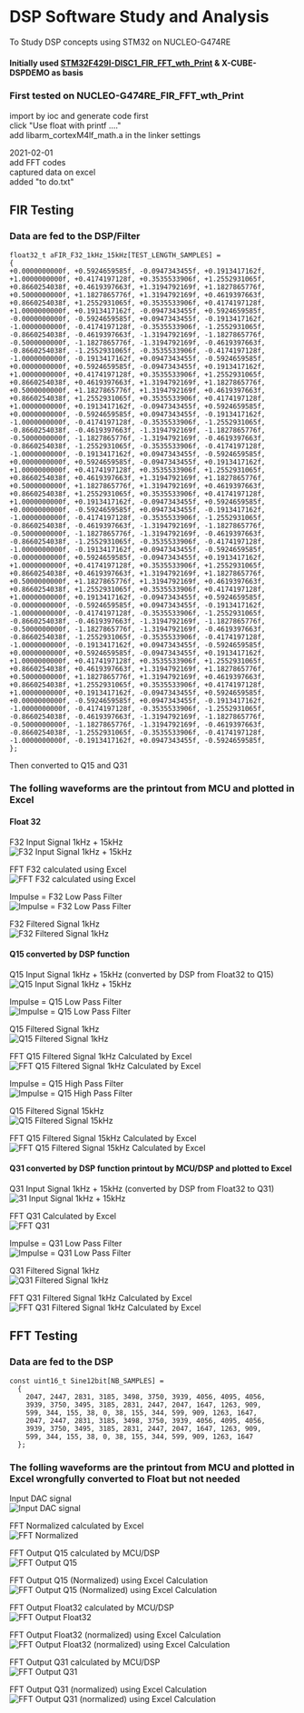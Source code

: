 # DSP Software Study and Analysis  
To Study DSP concepts using STM32 on NUCLEO-G474RE  

#### Initially used [STM32F429I-DISC1_FIR_FFT_wth_Print](https://github.com/VictorTagayun/STM32F429I-DISC1_CMSIS_DSP_Tutorial) & X-CUBE-DSPDEMO as basis

### First tested on NUCLEO-G474RE_FIR_FFT_wth_Print  
  import by ioc and generate code first  
  click "Use float with printf ...."  
  add libarm_cortexM4lf_math.a in the linker settings  

  2021-02-01  
  add FFT codes  
  captured data on excel  
  added "to do.txt"
		
## FIR Testing

### Data are fed to the DSP/Filter  
	
	float32_t aFIR_F32_1kHz_15kHz[TEST_LENGTH_SAMPLES] =
	{
	+0.0000000000f, +0.5924659585f, -0.0947343455f, +0.1913417162f, +1.0000000000f, +0.4174197128f, +0.3535533906f, +1.2552931065f,
	+0.8660254038f, +0.4619397663f, +1.3194792169f, +1.1827865776f, +0.5000000000f, +1.1827865776f, +1.3194792169f, +0.4619397663f,
	+0.8660254038f, +1.2552931065f, +0.3535533906f, +0.4174197128f, +1.0000000000f, +0.1913417162f, -0.0947343455f, +0.5924659585f,
	-0.0000000000f, -0.5924659585f, +0.0947343455f, -0.1913417162f, -1.0000000000f, -0.4174197128f, -0.3535533906f, -1.2552931065f,
	-0.8660254038f, -0.4619397663f, -1.3194792169f, -1.1827865776f, -0.5000000000f, -1.1827865776f, -1.3194792169f, -0.4619397663f,
	-0.8660254038f, -1.2552931065f, -0.3535533906f, -0.4174197128f, -1.0000000000f, -0.1913417162f, +0.0947343455f, -0.5924659585f,
	+0.0000000000f, +0.5924659585f, -0.0947343455f, +0.1913417162f, +1.0000000000f, +0.4174197128f, +0.3535533906f, +1.2552931065f,
	+0.8660254038f, +0.4619397663f, +1.3194792169f, +1.1827865776f, +0.5000000000f, +1.1827865776f, +1.3194792169f, +0.4619397663f,
	+0.8660254038f, +1.2552931065f, +0.3535533906f, +0.4174197128f, +1.0000000000f, +0.1913417162f, -0.0947343455f, +0.5924659585f,
	+0.0000000000f, -0.5924659585f, +0.0947343455f, -0.1913417162f, -1.0000000000f, -0.4174197128f, -0.3535533906f, -1.2552931065f,
	-0.8660254038f, -0.4619397663f, -1.3194792169f, -1.1827865776f, -0.5000000000f, -1.1827865776f, -1.3194792169f, -0.4619397663f,
	-0.8660254038f, -1.2552931065f, -0.3535533906f, -0.4174197128f, -1.0000000000f, -0.1913417162f, +0.0947343455f, -0.5924659585f,
	+0.0000000000f, +0.5924659585f, -0.0947343455f, +0.1913417162f, +1.0000000000f, +0.4174197128f, +0.3535533906f, +1.2552931065f,
	+0.8660254038f, +0.4619397663f, +1.3194792169f, +1.1827865776f, +0.5000000000f, +1.1827865776f, +1.3194792169f, +0.4619397663f,
	+0.8660254038f, +1.2552931065f, +0.3535533906f, +0.4174197128f, +1.0000000000f, +0.1913417162f, -0.0947343455f, +0.5924659585f,
	+0.0000000000f, -0.5924659585f, +0.0947343455f, -0.1913417162f, -1.0000000000f, -0.4174197128f, -0.3535533906f, -1.2552931065f,
	-0.8660254038f, -0.4619397663f, -1.3194792169f, -1.1827865776f, -0.5000000000f, -1.1827865776f, -1.3194792169f, -0.4619397663f,
	-0.8660254038f, -1.2552931065f, -0.3535533906f, -0.4174197128f, -1.0000000000f, -0.1913417162f, +0.0947343455f, -0.5924659585f,
	-0.0000000000f, +0.5924659585f, -0.0947343455f, +0.1913417162f, +1.0000000000f, +0.4174197128f, +0.3535533906f, +1.2552931065f,
	+0.8660254038f, +0.4619397663f, +1.3194792169f, +1.1827865776f, +0.5000000000f, +1.1827865776f, +1.3194792169f, +0.4619397663f,
	+0.8660254038f, +1.2552931065f, +0.3535533906f, +0.4174197128f, +1.0000000000f, +0.1913417162f, -0.0947343455f, +0.5924659585f,
	-0.0000000000f, -0.5924659585f, +0.0947343455f, -0.1913417162f, -1.0000000000f, -0.4174197128f, -0.3535533906f, -1.2552931065f,
	-0.8660254038f, -0.4619397663f, -1.3194792169f, -1.1827865776f, -0.5000000000f, -1.1827865776f, -1.3194792169f, -0.4619397663f,
	-0.8660254038f, -1.2552931065f, -0.3535533906f, -0.4174197128f, -1.0000000000f, -0.1913417162f, +0.0947343455f, -0.5924659585f,
	+0.0000000000f, +0.5924659585f, -0.0947343455f, +0.1913417162f, +1.0000000000f, +0.4174197128f, +0.3535533906f, +1.2552931065f,
	+0.8660254038f, +0.4619397663f, +1.3194792169f, +1.1827865776f, +0.5000000000f, +1.1827865776f, +1.3194792169f, +0.4619397663f,
	+0.8660254038f, +1.2552931065f, +0.3535533906f, +0.4174197128f, +1.0000000000f, +0.1913417162f, -0.0947343455f, +0.5924659585f,
	+0.0000000000f, -0.5924659585f, +0.0947343455f, -0.1913417162f, -1.0000000000f, -0.4174197128f, -0.3535533906f, -1.2552931065f,
	-0.8660254038f, -0.4619397663f, -1.3194792169f, -1.1827865776f, -0.5000000000f, -1.1827865776f, -1.3194792169f, -0.4619397663f,
	-0.8660254038f, -1.2552931065f, -0.3535533906f, -0.4174197128f, -1.0000000000f, -0.1913417162f, +0.0947343455f, -0.5924659585f,
	};

Then converted to Q15 and Q31
		
### The folling waveforms are the printout from MCU and plotted in Excel
	
#### Float 32 
	
F32 Input Signal 1kHz + 15kHz  
![F32 Input Signal 1kHz + 15kHz](https://github.com/VictorTagayun/NUCLEO-G474RE_CMSIS_DSP_Tutorial/blob/main/NUCLEO-G474RE_FIR_FFT_wth_Print/captured_data%26plot/F32_1k_15k_input.png)

FFT F32 calculated using Excel  
![FFT F32 calculated using Excel](https://github.com/VictorTagayun/NUCLEO-G474RE_CMSIS_DSP_Tutorial/blob/main/NUCLEO-G474RE_FIR_FFT_wth_Print/captured_data%26plot/F32_1k_15k_input_FFT.png)

Impulse = F32 Low Pass Filter  
![Impulse = F32 Low Pass Filter](https://github.com/VictorTagayun/NUCLEO-G474RE_CMSIS_DSP_Tutorial/blob/main/NUCLEO-G474RE_FIR_FFT_wth_Print/captured_data%26plot/F32_1k_15k_input_coeff.png)

F32 Filtered Signal 1kHz  
![F32 Filtered Signal 1kHz](https://github.com/VictorTagayun/NUCLEO-G474RE_CMSIS_DSP_Tutorial/blob/main/NUCLEO-G474RE_FIR_FFT_wth_Print/captured_data%26plot/F32_1k_filtered_output.png)

#### Q15 converted by DSP function  

Q15 Input Signal 1kHz + 15kHz (converted by DSP from Float32 to Q15)  
![Q15 Input Signal 1kHz + 15kHz](https://github.com/VictorTagayun/NUCLEO-G474RE_CMSIS_DSP_Tutorial/blob/main/NUCLEO-G474RE_FIR_FFT_wth_Print/captured_data%26plot/Q15(conv)_1k_15k_input.png)

Impulse = Q15 Low Pass Filter  
![Impulse = Q15 Low Pass Filter](https://github.com/VictorTagayun/NUCLEO-G474RE_CMSIS_DSP_Tutorial/blob/main/NUCLEO-G474RE_FIR_FFT_wth_Print/captured_data%26plot/Q15_LP_coeff.png)

Q15 Filtered Signal 1kHz  
![Q15 Filtered Signal 1kHz](https://github.com/VictorTagayun/NUCLEO-G474RE_CMSIS_DSP_Tutorial/blob/main/NUCLEO-G474RE_FIR_FFT_wth_Print/captured_data%26plot/Q15_1k_filtered_output.png)

FFT Q15 Filtered Signal 1kHz Calculated by Excel  
![FFT Q15 Filtered Signal 1kHz Calculated by Excel](https://github.com/VictorTagayun/NUCLEO-G474RE_CMSIS_DSP_Tutorial/blob/main/NUCLEO-G474RE_FIR_FFT_wth_Print/captured_data%26plot/Q15_1k_filtered_output_FFT.png)

Impulse = Q15 High Pass Filter  
![Impulse = Q15 High Pass Filter](https://github.com/VictorTagayun/NUCLEO-G474RE_CMSIS_DSP_Tutorial/blob/main/NUCLEO-G474RE_FIR_FFT_wth_Print/captured_data%26plot/Q15_HP_coeff.png)

Q15 Filtered Signal 15kHz  
![Q15 Filtered Signal 15kHz](https://github.com/VictorTagayun/NUCLEO-G474RE_CMSIS_DSP_Tutorial/blob/main/NUCLEO-G474RE_FIR_FFT_wth_Print/captured_data%26plot/Q15_15k_filtered_output.png)

FFT Q15 Filtered Signal 15kHz Calculated by Excel  
![FFT Q15 Filtered Signal 15kHz Calculated by Excel](https://github.com/VictorTagayun/NUCLEO-G474RE_CMSIS_DSP_Tutorial/blob/main/NUCLEO-G474RE_FIR_FFT_wth_Print/captured_data%26plot/Q15_15k_filtered_output_FFT.png)

#### Q31 converted by DSP function printout by MCU/DSP and plotted to Excel  

Q31 Input Signal 1kHz + 15kHz (converted by DSP from Float32 to Q31)  
![31 Input Signal 1kHz + 15kHz](https://github.com/VictorTagayun/NUCLEO-G474RE_CMSIS_DSP_Tutorial/blob/main/NUCLEO-G474RE_FIR_FFT_wth_Print/captured_data%26plot/Q31(conv)_1k_15k_input.png)

FFT Q31 Calculated by Excel  
![FFT Q31]()

Impulse = Q31 Low Pass Filter  
![Impulse = Q31 Low Pass Filter](https://github.com/VictorTagayun/NUCLEO-G474RE_CMSIS_DSP_Tutorial/blob/main/NUCLEO-G474RE_FIR_FFT_wth_Print/captured_data%26plot/Q31_LP_coeff.png)

Q31 Filtered Signal 1kHz  
![Q31 Filtered Signal 1kHz](https://github.com/VictorTagayun/NUCLEO-G474RE_CMSIS_DSP_Tutorial/blob/main/NUCLEO-G474RE_FIR_FFT_wth_Print/captured_data%26plot/Q31_1k_filtered_output.png)

FFT Q31 Filtered Signal 1kHz Calculated by Excel  
![FFT Q31 Filtered Signal 1kHz Calculated by Excel](https://github.com/VictorTagayun/NUCLEO-G474RE_CMSIS_DSP_Tutorial/blob/main/NUCLEO-G474RE_FIR_FFT_wth_Print/captured_data%26plot/Q15_1k_filtered_output_FFT.png) 

	
## FFT Testing  

### Data are fed to the DSP  
	
	const uint16_t Sine12bit[NB_SAMPLES] =
	  {
		2047, 2447, 2831, 3185, 3498, 3750, 3939, 4056, 4095, 4056,
		3939, 3750, 3495, 3185, 2831, 2447, 2047, 1647, 1263, 909,
		599, 344, 155, 38, 0, 38, 155, 344, 599, 909, 1263, 1647,
		2047, 2447, 2831, 3185, 3498, 3750, 3939, 4056, 4095, 4056,
		3939, 3750, 3495, 3185, 2831, 2447, 2047, 1647, 1263, 909,
		599, 344, 155, 38, 0, 38, 155, 344, 599, 909, 1263, 1647
	  };

### The folling waveforms are the printout from MCU and plotted in Excel wrongfully converted to Float but not needed  
	
Input DAC signal  
![Input DAC signal](https://github.com/VictorTagayun/NUCLEO-G474RE_CMSIS_DSP_Tutorial/blob/main/NUCLEO-G474RE_FIR_FFT_wth_Print/captured_data%26plot/Input_Signal.png)

FFT Normalized calculated by Excel  
![FFT Normalized](https://github.com/VictorTagayun/NUCLEO-G474RE_CMSIS_DSP_Tutorial/blob/main/NUCLEO-G474RE_FIR_FFT_wth_Print/captured_data%26plot/FFT_normalized.png)

FFT Output Q15 calculated by MCU/DSP  
![FFT Output Q15](https://github.com/VictorTagayun/NUCLEO-G474RE_CMSIS_DSP_Tutorial/blob/main/NUCLEO-G474RE_FIR_FFT_wth_Print/captured_data%26plot/Q15_FFT.png)

FFT Output Q15 (Normalized) using Excel Calculation  
![FFT Output Q15 (Normalized) using Excel Calculation](https://github.com/VictorTagayun/NUCLEO-G474RE_CMSIS_DSP_Tutorial/blob/main/NUCLEO-G474RE_FIR_FFT_wth_Print/captured_data%26plot/Q15_FFT%20(nomalized).png)

FFT Output Float32 calculated by MCU/DSP   
![FFT Output Float32](https://github.com/VictorTagayun/NUCLEO-G474RE_CMSIS_DSP_Tutorial/blob/main/NUCLEO-G474RE_FIR_FFT_wth_Print/captured_data%26plot/F32_FFT.png)

FFT Output Float32 (normalized) using Excel Calculation  
![FFT Output Float32 (normalized) using Excel Calculation](https://github.com/VictorTagayun/NUCLEO-G474RE_CMSIS_DSP_Tutorial/blob/main/NUCLEO-G474RE_FIR_FFT_wth_Print/captured_data%26plot/F32_FFT%20(nomalized).png)

FFT Output Q31 calculated by MCU/DSP    
![FFT Output Q31](https://github.com/VictorTagayun/NUCLEO-G474RE_CMSIS_DSP_Tutorial/blob/main/NUCLEO-G474RE_FIR_FFT_wth_Print/captured_data%26plot/Q15_FFT.png)

FFT Output Q31 (normalized) using Excel Calculation  
![FFT Output Q31 (normalized) using Excel Calculation](https://github.com/VictorTagayun/NUCLEO-G474RE_CMSIS_DSP_Tutorial/blob/main/NUCLEO-G474RE_FIR_FFT_wth_Print/captured_data%26plot/Q15_FFT%20(nomalized).png)
